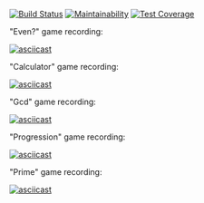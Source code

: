 [![Build Status](https://travis-ci.com/aleksey-mu/frontend-project-lvl1.svg?branch=master)](https://travis-ci.com/aleksey-mu/frontend-project-lvl1) [![Maintainability](https://api.codeclimate.com/v1/badges/e50bb0accdc76a641a90/maintainability)](https://codeclimate.com/github/aleksey-mu/frontend-project-lvl1/maintainability) [![Test Coverage](https://api.codeclimate.com/v1/badges/e50bb0accdc76a641a90/test_coverage)](https://codeclimate.com/github/aleksey-mu/frontend-project-lvl1/test_coverage)

"Even?" game recording:

[![asciicast](https://asciinema.org/a/PI7sHYgx3snxDh5lOzRGnaA7e.svg)](https://asciinema.org/a/PI7sHYgx3snxDh5lOzRGnaA7e)

"Calculator" game recording:

[![asciicast](https://asciinema.org/a/lPa6gMrTkAWY24EinRhEEGZcE.svg)](https://asciinema.org/a/lPa6gMrTkAWY24EinRhEEGZcE)

"Gcd" game recording:

[![asciicast](https://asciinema.org/a/geDG0CaXRUlYCD8xtqDE0tceH.svg)](https://asciinema.org/a/geDG0CaXRUlYCD8xtqDE0tceH)


"Progression" game recording:

[![asciicast](https://asciinema.org/a/c0qk4Yz8p8BaEAOe7MJXDCJu9.svg)](https://asciinema.org/a/c0qk4Yz8p8BaEAOe7MJXDCJu9)

"Prime" game recording:

[![asciicast](https://asciinema.org/a/IROJLYZ5PvpjGdpWdsgLginPS.svg)](https://asciinema.org/a/IROJLYZ5PvpjGdpWdsgLginPS)
